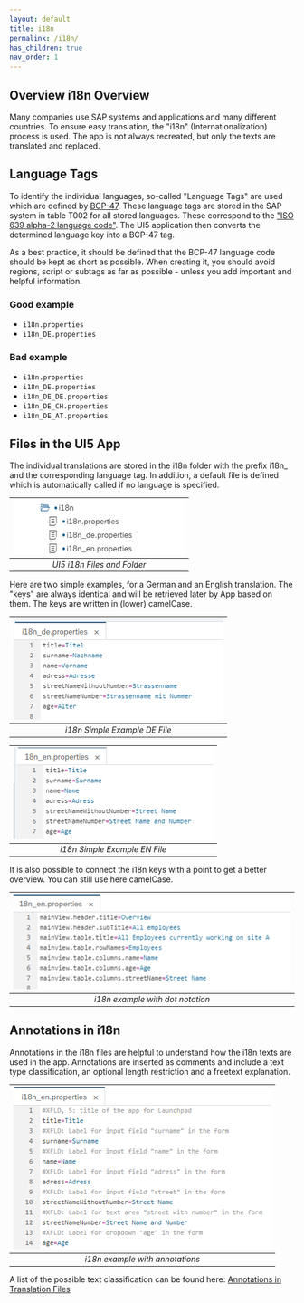 ```yaml
---
layout: default
title: i18n
permalink: /i18n/
has_children: true
nav_order: 1
---
```


## Overview i18n Overview

Many companies use SAP systems and applications and many different countries.
To ensure easy translation, the "i18n" (Internationalization) process is used.
The app is not always recreated, but only the texts are translated and replaced.

## Language Tags

To identify the individual languages, so-called "Language Tags" are used which are defined by [BCP-47](http://www.iana.org/assignments/language-subtag-registry/language-subtag-registry).
These language tags are stored in the SAP system in table T002 for all stored languages.
These correspond to the ["ISO 639 alpha-2 language code"](https://en.wikipedia.org/wiki/List_of_ISO_639-2_codes). The UI5 application then converts the determined language key into a BCP-47 tag.

As a best practice, it should be defined that the BCP-47 language code
should be kept as short as possible. When creating it, you should
avoid regions, script or subtags as far as possible - unless you add
important and helpful information.

<div class="goodExample" markdown=1>

### Good example

- `i18n.properties`
- `i18n_DE.properties`

</div>

<div class="badExample" markdown=1>

### Bad example

- `i18n.properties`
- `i18n_DE.properties`
- `i18n_DE_DE.properties`
- `i18n_DE_CH.properties`
- `i18n_DE_AT.properties`

</div>

## Files in the UI5 App

The individual translations are stored in the i18n folder with the prefix i18n_ and the corresponding language tag.
In addition, a default file is defined which is automatically called if no language is specified.

| ![UI5 i18n Files and Folder](img/i18nFilesFilder.png) |
|:--:|
| *UI5 i18n Files and Folder* |

Here are two simple examples, for a German and an English translation.
The "keys" are always identical and will be retrieved later by App based on them. The keys are written in (lower) camelCase.

| ![i18n Simple Example DE File](img/i18n_de_simple.png) |
| :--: |
| *i18n Simple Example DE File* |

| ![i18n Simple Example EN File](img/i18n_en_simple.png) |
| :--: |
| *i18n Simple Example EN File* |

It is also possible to connect the i18n keys with a point to get a better overview. You can still use here camelCase.

| ![i18n example with dot notation](img/i18_en_alternative.png)|
| :--: |
| *i18n example with dot notation* |

## Annotations in i18n

Annotations in the i18n files are helpful to understand how the i18n texts are used in the app. Annotations are inserted as comments and include a text type classification, an optional length restriction and a freetext explanation.

| ![i18n example with annotations](img/i18n_en_annotaions.png) |
| :--: |
| *i18n example with annotations* |

A list of the possible text classification can be found here: [Annotations in Translation Files](https://openui5.hana.ondemand.com/topic/831039835e7c4da3a8a0b49567573afe)
